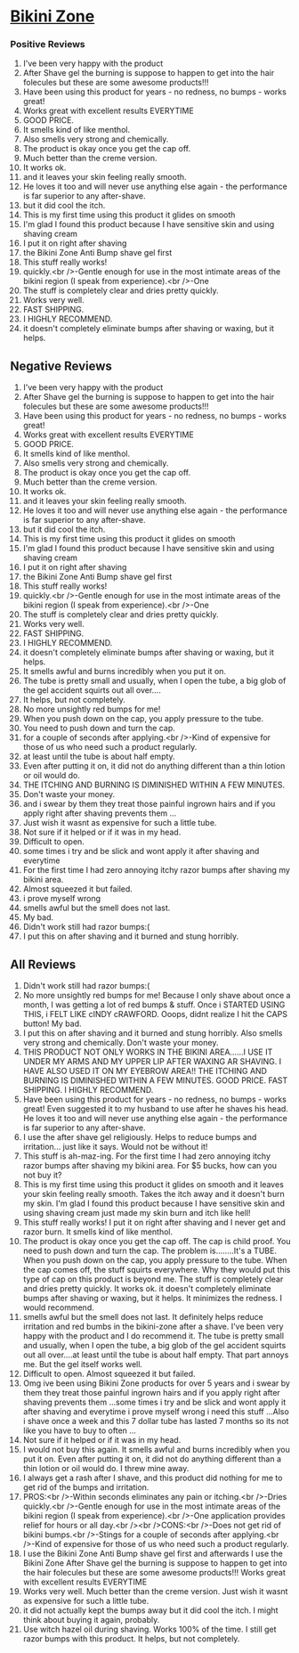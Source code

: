 # [Bikini Zone](https://products.checkmycream.com/products/Bikini-Zone.html)

### Positive Reviews

<ol>
      <li>I&#x27;ve been very happy with the product</li>
      <li>After Shave gel the burning is suppose to happen to get into the hair folecules but these are some awesome products!!!</li>
      <li>Have been using this product for years - no redness, no bumps - works great!</li>
      <li>Works great with excellent results EVERYTIME</li>
      <li>GOOD PRICE.</li>
      <li>It smells kind of like menthol.</li>
      <li>Also smells very strong and chemically.</li>
      <li>The product is okay once you get the cap off.  </li>
      <li>Much better than the creme version.</li>
      <li>It works ok.  </li>
      <li>and it leaves your skin feeling really smooth.</li>
      <li>He loves it too and will never use anything else again - the performance is far superior to any after-shave.</li>
      <li>but it did cool the itch.</li>
      <li>This is my first time using this product it glides on smooth</li>
      <li>I&#x27;m glad I found this product because I have sensitive skin and using shaving cream</li>
      <li>I put it on right after shaving</li>
      <li>the Bikini Zone Anti Bump shave gel first</li>
      <li>This stuff really works!</li>
      <li>quickly.&lt;br /&gt;-Gentle enough for use in the most intimate areas of the bikini region (I speak from experience).&lt;br /&gt;-One</li>
      <li>The stuff is completely clear and dries pretty quickly.  </li>
      <li>Works very well.</li>
      <li>FAST SHIPPING.</li>
      <li>I HIGHLY RECOMMEND.</li>
      <li>it doesn&#x27;t completely eliminate bumps after shaving or waxing, but it helps.  </li>
</ol>


<h2>Negative Reviews</h2>
<ol>
<li> I&#x27;ve been very happy with the product</li>
<li> After Shave gel the burning is suppose to happen to get into the hair folecules but these are some awesome products!!!</li>
<li> Have been using this product for years - no redness, no bumps - works great!</li>
<li> Works great with excellent results EVERYTIME</li>
<li> GOOD PRICE.</li>
<li> It smells kind of like menthol.</li>
<li> Also smells very strong and chemically.</li>
<li> The product is okay once you get the cap off.  </li>
<li> Much better than the creme version.</li>
<li> It works ok.  </li>
<li> and it leaves your skin feeling really smooth.</li>
<li> He loves it too and will never use anything else again - the performance is far superior to any after-shave.</li>
<li> but it did cool the itch.</li>
<li> This is my first time using this product it glides on smooth</li>
<li> I&#x27;m glad I found this product because I have sensitive skin and using shaving cream</li>
<li> I put it on right after shaving</li>
<li> the Bikini Zone Anti Bump shave gel first</li>
<li> This stuff really works!</li>
<li> quickly.&lt;br /&gt;-Gentle enough for use in the most intimate areas of the bikini region (I speak from experience).&lt;br /&gt;-One</li>
<li> The stuff is completely clear and dries pretty quickly.  </li>
<li> Works very well.</li>
<li> FAST SHIPPING.</li>
<li> I HIGHLY RECOMMEND.</li>
<li> it doesn&#x27;t completely eliminate bumps after shaving or waxing, but it helps.  </li>
<li> It smells awful and burns incredibly when you put it on.</li>
<li> The tube is pretty small and usually, when I open the tube, a big glob of the gel accident squirts out all over....</li>
<li> It helps, but not completely.</li>
<li> No more unsightly red bumps for me!</li>
<li> When you push down on the cap, you apply pressure to the tube.</li>
<li> You need to push down and turn the cap.  </li>
<li> for a couple of seconds after applying.&lt;br /&gt;-Kind of expensive for those of us who need such a product regularly.</li>
<li> at least until the tube is about half empty.</li>
<li> Even after putting it on, it did not do anything different than a thin lotion or oil would do.</li>
<li> THE ITCHING AND BURNING IS DIMINISHED WITHIN A FEW MINUTES.</li>
<li> Don&#x27;t waste your money.</li>
<li> and i swear by them they treat those painful ingrown hairs and if you apply right after shaving prevents them ...</li>
<li> Just wish it wasnt as expensive for such a little tube.</li>
<li> Not sure if it helped or if it was in my head.</li>
<li> Difficult to open.</li>
<li> some times i try and be slick and wont apply it after shaving and everytime</li>
<li> For the first time I had zero annoying itchy razor bumps after shaving my bikini area.</li>
<li> Almost squeezed it but failed.</li>
<li> i prove myself wrong</li>
<li> smells awful but the smell does not last.  </li>
<li> My bad.</li>
<li> Didn&#x27;t work still had razor bumps:(</li>
<li> I put this on after shaving and it burned and stung horribly.</li>
</ol>

<h2>All Reviews</h2>

<ol>
    <li> Didn&#x27;t work still had razor bumps:(</li>
    <li> No more unsightly red bumps for me! Because I only shave about once a month, I was getting a lot of red bumps &amp; stuff. Once i STARTED USING THIS, i FELT LIKE cINDY cRAWFORD. Ooops, didnt realize I hit the CAPS button! My bad.</li>
    <li> I put this on after shaving and it burned and stung horribly. Also smells very strong and chemically. Don&#x27;t waste your money.</li>
    <li> THIS PRODUCT NOT ONLY WORKS IN THE BIKINI AREA......I USE IT UNDER MY ARMS AND MY UPPER LIP AFTER WAXING AR SHAVING. I HAVE ALSO USED IT ON MY EYEBROW AREA!! THE ITCHING AND BURNING IS DIMINISHED WITHIN A FEW MINUTES. GOOD PRICE. FAST SHIPPING. I HIGHLY RECOMMEND.</li>
    <li> Have been using this product for years - no redness, no bumps - works great! Even suggested it to my husband to use after he shaves his head. He loves it too and will never use anything else again - the performance is far superior to any after-shave.</li>
    <li> I use the after shave gel religiously.  Helps to reduce bumps and irritation... just like it says.  Would not be without it!</li>
    <li> This stuff is ah-maz-ing. For the first time I had zero annoying itchy razor bumps after shaving my bikini area. For $5 bucks, how can you not buy it?</li>
    <li> This is my first time using this product it glides on smooth and it leaves your skin feeling really smooth. Takes the itch away and it doesn&#x27;t burn my skin. I&#x27;m glad I found this product because I have sensitive skin and using shaving cream just made my skin burn and itch like hell!</li>
    <li> This stuff really works! I put it on right after shaving and I never get and razor burn. It smells kind of like menthol.</li>
    <li> The product is okay once you get the cap off.  The cap is child proof.  You need to push down and turn the cap.  The problem is........It&#x27;s a TUBE.  When you push down on the cap, you apply pressure to the tube. When the cap comes off, the stuff squirts everywhere.  Why they would put this type of cap on this product is beyond me.  The stuff is completely clear and dries pretty quickly.  It works ok.  it doesn&#x27;t completely eliminate bumps after shaving or waxing, but it helps.  It minimizes the redness.  I would recommend.</li>
    <li> smells awful but the smell does not last.  It definitely helps reduce irritation and red bumbs in the bikini-zone after a shave.  I&#x27;ve been very happy with the product and I do recommend it.  The tube is pretty small and usually, when I open the tube, a big glob of the gel accident squirts out all over....at least until the tube is about half empty. That part annoys me.  But the gel itself works well.</li>
    <li> Difficult to open. Almost squeezed it but failed.</li>
    <li> Omg ive been using Bikini Zone products for over 5 years and i swear by them they treat those painful ingrown hairs and if you apply right after shaving prevents them ...some times i try and be slick and wont apply it after shaving and everytime i prove myself wrong i need this stuff ...Also i shave once a week and this 7 dollar tube has lasted 7 months so its not like you have to buy to often ...</li>
    <li> Not sure if it helped or if it was in my head.</li>
    <li> I would not buy this again. It smells awful and burns incredibly when you put it on. Even after putting it on, it did not do anything different than a thin lotion or oil would do. I threw mine away.</li>
    <li> I always get a rash after I shave, and this product did nothing for me to get rid of the bumps and irritation.</li>
    <li> PROS:&lt;br /&gt;-Within seconds eliminates any pain or itching.&lt;br /&gt;-Dries quickly.&lt;br /&gt;-Gentle enough for use in the most intimate areas of the bikini region (I speak from experience).&lt;br /&gt;-One application provides relief for hours or all day.&lt;br /&gt;&lt;br /&gt;CONS:&lt;br /&gt;-Does not get rid of bikini bumps.&lt;br /&gt;-Stings for a couple of seconds after applying.&lt;br /&gt;-Kind of expensive for those of us who need such a product regularly.</li>
    <li> I use the Bikini Zone Anti Bump shave gel first and afterwards I use the Bikini Zone After Shave gel the burning is suppose to happen to get into the hair folecules but these are some awesome products!!! Works great with excellent results EVERYTIME</li>
    <li> Works very well. Much better than the creme version. Just wish it wasnt as expensive for such a little tube.</li>
    <li> it did not actually kept the bumps away but it did cool the itch. I might think about buying it again, probably.</li>
    <li> Use witch hazel oil during shaving. Works 100% of the time. I still get razor bumps with this product. It helps, but not completely.</li>
</ol>





